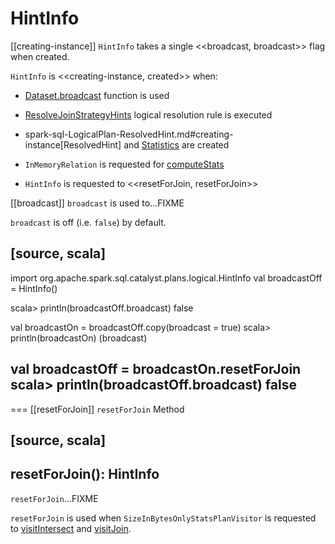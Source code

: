 # HintInfo

[[creating-instance]]
`HintInfo` takes a single <<broadcast, broadcast>> flag when created.

`HintInfo` is <<creating-instance, created>> when:

* [Dataset.broadcast](../spark-sql-functions.md#broadcast) function is used

* [ResolveJoinStrategyHints](../logical-analysis-rules/ResolveJoinStrategyHints.md) logical resolution rule is executed

* spark-sql-LogicalPlan-ResolvedHint.md#creating-instance[ResolvedHint] and [Statistics](Statistics.md) are created

* `InMemoryRelation` is requested for [computeStats](InMemoryRelation.md#computeStats)

* `HintInfo` is requested to <<resetForJoin, resetForJoin>>

[[broadcast]]
`broadcast` is used to...FIXME

`broadcast` is off (i.e. `false`) by default.

[source, scala]
----
import org.apache.spark.sql.catalyst.plans.logical.HintInfo
val broadcastOff = HintInfo()

scala> println(broadcastOff.broadcast)
false

val broadcastOn = broadcastOff.copy(broadcast = true)
scala> println(broadcastOn)
(broadcast)

val broadcastOff = broadcastOn.resetForJoin
scala> println(broadcastOff.broadcast)
false
----

=== [[resetForJoin]] `resetForJoin` Method

[source, scala]
----
resetForJoin(): HintInfo
----

`resetForJoin`...FIXME

`resetForJoin` is used when `SizeInBytesOnlyStatsPlanVisitor` is requested to [visitIntersect](SizeInBytesOnlyStatsPlanVisitor.md#visitIntersect) and [visitJoin](SizeInBytesOnlyStatsPlanVisitor.md#visitJoin).
